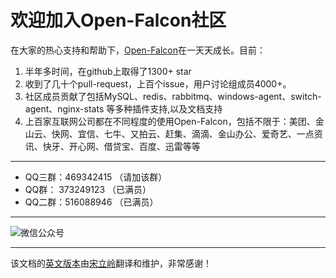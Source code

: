 # 欢迎加入Open-Falcon社区

在大家的热心支持和帮助下，[Open-Falcon](https://github.com/open-falcon/of-release)在一天天成长。目前：

1. 半年多时间，在github上取得了1300+ star
1. 收到了几十个pull-request，上百个issue，用户讨论组成员4000+。
1. 社区成员贡献了包括MySQL、redis、rabbitmq、windows-agent、switch-agent、nginx-stats 等多种插件支持,以及文档支持
1. 上百家互联网公司都在不同程度的使用Open-Falcon，包括不限于：美团、金山云、快网、宜信、七牛、又拍云、赶集、滴滴、金山办公、爱奇艺、一点资讯、快牙、开心网、借贷宝、百度、迅雷等等 


----
- QQ三群：469342415 （请加该群）
- QQ群：  373249123 （已满员）
- QQ二群：516088946 （已满员）


----
![微信公众号](http://open-falcon.org/images/open-falcon-qrcode_258.jpg)


----
该文档的[英文版本](http://book.open-falcon.org/en/index.html)由[宋立岭](https://github.com/songliling)翻译和维护，非常感谢！
